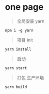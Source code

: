 # one page

> 全局安装 yarn    
```
npm i -g yarn
````

> 项目 init    
```
yarn install
```

> 启动   
```
yarn start
```

> 打包 生产环境  
```
yarn build
```
